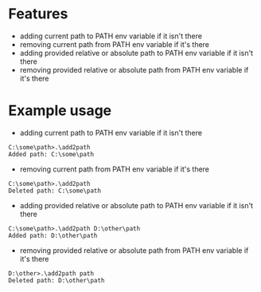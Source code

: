 # Features
- adding current path to PATH env variable if it isn't there
- removing current path from PATH env variable if it's there
- adding provided relative or absolute path to PATH env variable if it isn't there
- removing provided relative or absolute path from PATH env variable if it's there

# Example usage
- adding current path to PATH env variable if it isn't there
```console
C:\some\path>.\add2path
Added path: C:\some\path
```

- removing current path from PATH env variable if it's there
```console
C:\some\path>.\add2path
Deleted path: C:\some\path
```

- adding provided relative or absolute path to PATH env variable if it isn't there
```console
C:\some\path>.\add2path D:\other\path
Added path: D:\other\path
```


- removing provided relative or absolute path from PATH env variable if it's there
```console
D:\other>.\add2path path
Deleted path: D:\other\path
```